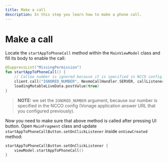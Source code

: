 ```yaml
---
title: Make a call
description: In this step you learn how to make a phone call.
---
```


# Make a call

Locate the `startAppToPhoneCall` method within the `MainViewModel` class and fill its body to enable the call:

```kotlin
@SuppressLint("MissingPermission")
fun startAppToPhoneCall() {
    // Callee number is ignored because it is specified in NCCO config
    client.call("IGNORED_NUMBER", NexmoCallHandler.SERVER, callListener)
    loadingMutableLiveData.postValue(true)
}
```

> **NOTE:** we set the `IGNORED_NUMBER` argument, because our number is specified in the NCCO config (Vonage application answer URL that you configured previously).

Now you need to make sure that above method is called after pressing UI button. Open `MainFragment` class and update `startAppToPhoneCallButton.setOnClickListener` inside `onViewCreated` method:

```kotlin
startAppToPhoneCallButton.setOnClickListener {
    viewModel.startAppToPhoneCall()
}
```
